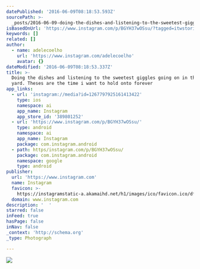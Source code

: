 ```yaml
---
datePublished: '2016-06-09T08:18:53.593Z'
sourcePath: >-
  _posts/2016-06-09-doing-the-dishes-and-listening-to-the-sweetest-giggles-going.md
isBasedOnUrl: 'https://www.instagram.com/p/BGYH37wOSsu/?tagged=itwstories'
keywords: []
related: []
author:
  - name: adelecoelho
    url: 'https://www.instagram.com/adelecoelho'
    avatar: {}
dateModified: '2016-06-09T08:18:53.337Z'
title: >-
  Doing the dishes and listening to the sweetest giggles going on in the in the
  yard. Theses are the time i want to hold onto forever
app_links:
  - url: 'instagram://media?id=1267797925161413422'
    type: ios
    namespace: ai
    app_name: Instagram
    app_store_id: '389801252'
  - url: 'https://www.instagram.com/p/BGYH37wOSsu/'
    type: android
    namespace: ai
    app_name: Instagram
    package: com.instagram.android
  - path: https/instagram.com/p/BGYH37wOSsu/
    package: com.instagram.android
    namespace: google
    type: android
publisher:
  url: 'https://www.instagram.com'
  name: Instagram
  favicon: >-
    https://instagramstatic-a.akamaihd.net/h1/images/ico/favicon.ico/dfa85bb1fd63.ico
  domain: www.instagram.com
description: '  '
starred: false
inFeed: true
hasPage: false
inNav: false
_context: 'http://schema.org'
_type: Photograph

---
```

![  ](https://s3-us-west-2.amazonaws.com/the-grid-img/p/a45192f14b47779e4688663df3c58871e4a7af75.jpg)